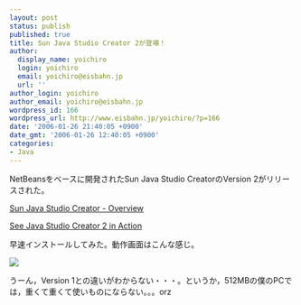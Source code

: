 ```yaml
---
layout: post
status: publish
published: true
title: Sun Java Studio Creator 2が登場！
author:
  display_name: yoichiro
  login: yoichiro
  email: yoichiro@eisbahn.jp
  url: ''
author_login: yoichiro
author_email: yoichiro@eisbahn.jp
wordpress_id: 166
wordpress_url: http://www.eisbahn.jp/yoichiro/?p=166
date: '2006-01-26 21:40:05 +0900'
date_gmt: '2006-01-26 12:40:05 +0900'
categories:
- Java
---
```


NetBeansをベースに開発されたSun Java Studio CreatorのVersion 2がリリースされた。

[Sun Java Studio Creator - Overview](http://developers.sun.com/prodtech/javatools/jscreator/index.jsp)

[See Java Studio Creator 2 in Action](http://developers.sun.com/prodtech/javatools/jscreator/overview/tours/prodtour/flash/index.html)

早速インストールしてみた。動作画面はこんな感じ。

[![](http://www.eisbahn.jp/yoichiro/images/2392373.gif)](http://www.eisbahn.jp/yoichiro/images/2392372.gif)

うーん，Version 1との違いがわからない・・・。というか，512MBの僕のPCでは，重くて重くて使いものにならない。。。orz
